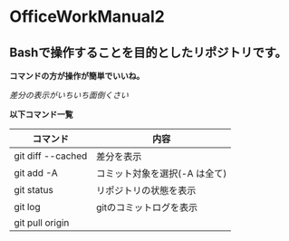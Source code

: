 # OfficeWorkManual2
## Bashで操作することを目的としたリポジトリです。

**コマンドの方が操作が簡単でいいね。**

*差分の表示がいちいち面倒くさい*


**以下コマンド一覧**

|コマンド|内容
|--|--
|git diff --cached |差分を表示
|git add -A |コミット対象を選択(-A は全て)
|git status |リポジトリの状態を表示
|git log |gitのコミットログを表示
|git pull origin <brantchname>
